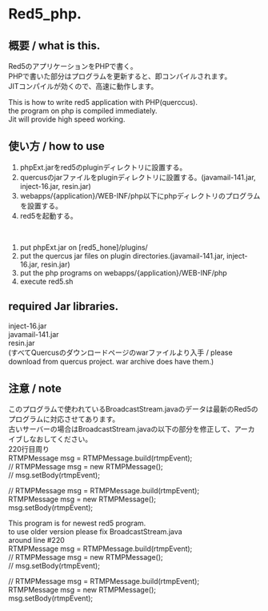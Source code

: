 # Red5_php.

## 概要 / what is this.
Red5のアプリケーションをPHPで書く。
<br />PHPで書いた部分はプログラムを更新すると、即コンパイルされます。
<br />JITコンパイルが効くので、高速に動作します。

This is how to write red5 application with PHP(querccus).
<br />the program on php is compiled immediately.
<br />Jit will provide high speed working.

## 使い方 / how to use
1. phpExt.jarをred5のpluginディレクトリに設置する。
2. quercusのjarファイルをpluginディレクトリに設置する。(javamail-141.jar, inject-16.jar, resin.jar)
3. webapps/{application}/WEB-INF/php以下にphpディレクトリのプログラムを設置する。
4. red5を起動する。

<br />

1. put phpExt.jar on [red5_hone]/plugins/
2. put the quercus jar files on plugin directories.(javamail-141.jar, inject-16.jar, resin.jar)
3. put the php programs on webapps/{application}/WEB-INF/php
4. execute red5.sh

## required Jar libraries.
inject-16.jar
<br />javamail-141.jar
<br />resin.jar
<br />(すべてQuercusのダウンロードページのwarファイルより入手 / please download from quercus project. war archive does have them.)

## 注意 / note
このプログラムで使われているBroadcastStream.javaのデータは最新のRed5のプログラムに対応させてあります。
<br />古いサーバーの場合はBroadcastStream.javaの以下の部分を修正して、アーカイブしなおしてください。
<br />220行目周り
<br />RTMPMessage msg = RTMPMessage.build(rtmpEvent);
<br />// RTMPMessage msg = new RTMPMessage();
<br />// msg.setBody(rtmpEvent);

// RTMPMessage msg = RTMPMessage.build(rtmpEvent);
<br />RTMPMessage msg = new RTMPMessage();
<br />msg.setBody(rtmpEvent);

This program is for newest red5 program.
<br />to use older version please fix BroadcastStream.java
<br />around line #220
<br />RTMPMessage msg = RTMPMessage.build(rtmpEvent);
<br />// RTMPMessage msg = new RTMPMessage();
<br />// msg.setBody(rtmpEvent);

// RTMPMessage msg = RTMPMessage.build(rtmpEvent);
<br />RTMPMessage msg = new RTMPMessage();
<br />msg.setBody(rtmpEvent);
